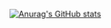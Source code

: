 [![Anurag's GitHub stats](https://github-readme-stats.vercel.app/api?username=jhaakma&theme=highcontrast)](https://github.com/anuraghazra/github-readme-stats)

<!--
**jhaakma/jhaakma** is a ✨ _special_ ✨ repository because its `README.md` (this file) appears on your GitHub profile.

Here are some ideas to get you started:

- 🔭 I’m currently working on ...
- 🌱 I’m currently learning ...
- 👯 I’m looking to collaborate on ...
- 🤔 I’m looking for help with ...
- 💬 Ask me about ...
- 📫 How to reach me: ...
- 😄 Pronouns: ...
- ⚡ Fun fact: ...
-->
